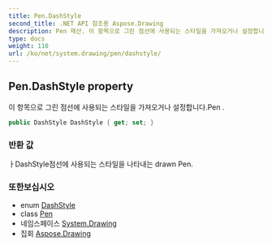 ```yaml
---
title: Pen.DashStyle
second_title: .NET API 참조용 Aspose.Drawing
description: Pen 재산. 이 항목으로 그린 점선에 사용되는 스타일을 가져오거나 설정합니다.Pen .
type: docs
weight: 110
url: /ko/net/system.drawing/pen/dashstyle/
---
```

## Pen.DashStyle property

이 항목으로 그린 점선에 사용되는 스타일을 가져오거나 설정합니다.Pen .

```csharp
public DashStyle DashStyle { get; set; }
```

### 반환 값

ㅏDashStyle점선에 사용되는 스타일을 나타내는 drawn Pen.

### 또한보십시오

* enum [DashStyle](../../../system.drawing.drawing2d/dashstyle/)
* class [Pen](../)
* 네임스페이스 [System.Drawing](../../pen/)
* 집회 [Aspose.Drawing](../../../)


